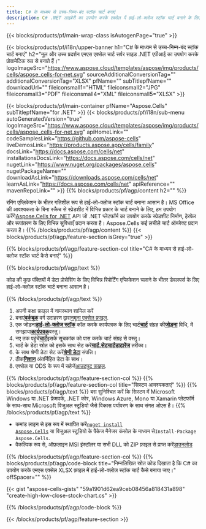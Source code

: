```yaml
---
title: C# के माध्यम से उच्च-निम्न-बंद स्टॉक चार्ट बनाएं
description: C# .NET लाइब्रेरी का उपयोग करके एक्सेल में हाई-लो-क्लोज स्टॉक चार्ट बनाने के लिए नमूना कोड। VB.NET, Asp.NET या किसी .NET आधारित एप्लिकेशन के भीतर MS Excel में हाई-लो-क्लोज़ स्टॉक चार्ट बनाने के लिए इस कोड का उपयोग करें।
---
```

{{< blocks/products/pf/main-wrap-class isAutogenPage="true" >}}

{{< blocks/products/pf/i18n/upper-banner h1="C# के माध्यम से उच्च-निम्न-बंद स्टॉक चार्ट बनाएं" h2="मूल और उच्च प्रदर्शन एमएस एक्सेल चार्ट सर्वर साइड .NET एपीआई का उपयोग करके प्रोग्रामेटिक रूप से बनाते हैं।" logoImageSrc="https://www.aspose.cloud/templates/aspose/img/products/cells/aspose_cells-for-net.svg" sourceAdditionalConversionTag="" additionalConversionTag="XLSX" pfName="" subTitlepfName="" downloadUrl="" fileiconsmall1="HTML" fileiconsmall2="JPG" fileiconsmall3="PDF" fileiconsmall4="XML" fileiconsmall5="XLSX" >}}

{{< blocks/products/pf/main-container pfName="Aspose.Cells" subTitlepfName="for .NET" >}}
{{< blocks/products/pf/i18n/sub-menu autoGeneratedVersion="true" logoImageSrc="https://www.aspose.cloud/templates/aspose/img/products/cells/aspose_cells-for-net.svg" apiHomeLink="" codeSamplesLink="https://github.com/aspose-cells" liveDemosLink="https://products.aspose.app/cells/family" docsLink="https://docs.aspose.com/cells/net" installationsDocsLink="https://docs.aspose.com/cells/net" nugetLink="https://www.nuget.org/packages/aspose.cells" nugetPackageName="" downloadAsLink="https://downloads.aspose.com/cells/net" learnAsLink="https://docs.aspose.com/cells/net" apiReference="" mavenRepoLink="" >}}
{{% blocks/products/pf/agp/content h2="" %}}

रनिंग एप्लिकेशन के भीतर गतिशील रूप से हाई-लो-क्लोज स्टॉक चार्ट बनाना आसान है। MS Office की आवश्यकता के बिना स्क्रैच से स्प्रेडशीट में विभिन्न प्रकार के चार्ट बनाने के लिए, हम उपयोग करेंगे[Aspose.Cells for .NET](https://products.aspose.com/cells/net) API जो .NET प्लेटफॉर्म का उपयोग करके स्प्रेडशीट निर्माण, हेरफेर और रूपांतरण के लिए विभिन्न सुविधाएँ प्रदान करता है। Aspose.Cells कई लचीले चार्ट ऑब्जेक्ट प्रदान करता है।
{{% /blocks/products/pf/agp/content %}}
{{< blocks/products/pf/agp/feature-section isGrey="true" >}}

{{% blocks/products/pf/agp/feature-section-col title="C# के माध्यम से हाई-लो-क्लोज स्टॉक चार्ट कैसे बनाएं" %}}

{{% blocks/products/pf/agp/text %}}

कोड की कुछ पंक्तियों में डेटा प्रोसेसिंग के लिए विभिन्न रिपोर्टिंग एप्लिकेशन चलाने के भीतर डेवलपर्स के लिए हाई-लो-क्लोज़ स्टॉक चार्ट बनाना आसान है।

{{% /blocks/products/pf/agp/text %}}

1. अपनी कक्षा फ़ाइल में नामस्थान शामिल करें
1.  बनाएं[**वर्कबुक**](https://reference.aspose.com/cells/net/aspose.cells/workbook) वर्ग उदाहरण द्वारा[नमूना एक्सेल फ़ाइल](High-Low-Close.xlsx).
1.  एक जोड़ना[**हाई-लो-क्लोज स्टॉक**](https://reference.aspose.com/cells/net/aspose.cells.charts/charttype) कॉल करके कार्यपत्रक के लिए चार्ट[**चार्ट**](https://reference.aspose.com/cells/net/aspose.cells.charts/chartcollection) संग्रह की[**जोड़ना**](https://reference.aspose.com/cells/net/aspose.cells.charts/chartcollection/methods/add) विधि, में समझाया[**कार्यपत्रक**](https://reference.aspose.com/cells/net/aspose.cells/worksheet)वस्तु।
1.  नए तक पहुंचें[**चार्ट**](https://reference.aspose.com/cells/net/aspose.cells.charts/chart)इसके सूचकांक को पास करके चार्ट संग्रह से वस्तु।
1.  चार्ट के डेटा स्रोत को इसके साथ सेट करें[**चार्ट.सेटचार्टडाटारेंज**](https://reference.aspose.com/cells/net/aspose.cells.charts/chart/methods/setchartdatarange) तरीका।
1.  के साथ श्रेणी डेटा सेट करें[**श्रेणी डेटा**](https://reference.aspose.com/cells/net/aspose.cells.charts/seriescollection/categorydata/) संपत्ति।
1.  ठीक[**निशान**](https://reference.aspose.com/cells/net/aspose.cells.charts/series/marker/) अंतर्निहित डेटा के साथ।
1.  एक्सेल या ODS के रूप में सहेजें[आउटपुट फ़ाइल](out.xlsx).

{{% /blocks/products/pf/agp/feature-section-col %}}
{{% blocks/products/pf/agp/feature-section-col title="सिस्टम आवश्यकताएं" %}}
{{% blocks/products/pf/agp/text %}}
बस सुनिश्चित करें कि सिस्टम में Microsoft Windows या .NET फ्रेमवर्क, .NET कोर, Windows Azure, Mono या Xamarin प्लेटफॉर्म के साथ-साथ Microsoft विजुअल स्टूडियो जैसे विकास पर्यावरण के साथ संगत ओएस है।
{{% /blocks/products/pf/agp/text %}}
-  कमांड लाइन से इस रूप में स्थापित करें<code><a href="https://downloads.aspose.com/cells/net">nuget install Aspose.Cells</a></code> या विजुअल स्टूडियो के पैकेज मैनेजर कंसोल के माध्यम से<code>Install-Package Aspose.Cells</code>.
-  वैकल्पिक रूप से, ऑफ़लाइन MSI इंस्टॉलर या सभी DLL को ZIP फ़ाइल से प्राप्त करें<a href="https://downloads.aspose.com/cells/net">डाउनलोड</a>

{{% /blocks/products/pf/agp/feature-section-col %}}
{{% blocks/products/pf/agp/code-block title="निम्नलिखित स्रोत कोड दिखाता है कि C# का उपयोग करके एमएस एक्सेल XLSX फ़ाइल में हाई-लो-क्लोज़ स्टॉक चार्ट कैसे बनाया जाए।" offSpacer="" %}}

{{< gist "aspose-cells-gists" "59a1901d62ea9ceb08456a818431a898" "create-high-low-close-stock-chart.cs" >}}

{{% /blocks/products/pf/agp/code-block %}}

{{< /blocks/products/pf/agp/feature-section >}}

<!-- aboutfile Starts -->
